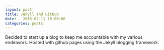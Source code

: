 ```yaml
---
layout: post
title: Jekyll and GitHub
date:   2015-02-11 15:00:00
categories: posts
---
```


Decided to start up a blog to keep me accountable with my various endeavors. Hosted with github pages using the Jekyll blogging framework. 


